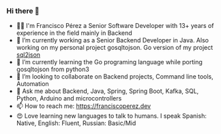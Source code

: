 ### Hi there 👋

- 🧑‍💻 I'm Francisco Pérez a Senior Software Developer with 13+ years of experience in the field mainly in Backend
- 🔭 I’m currently working as a Senior Backend Developer in Java. Also working on my personal project gosqltojson. Go version of my project [sql2json](https://github.com/fsistemas/sql2json)
- 🌱 I’m currently learning the Go programing language while porting gosqltojson from python3
- 👯 I’m looking to collaborate on Backend projects, Command line tools, Automation
- 💬 Ask me about Backend, Java, Spring, Spring Boot, Kafka, SQL, Python, Arduino and microcontrollers
- 📫 How to reach me: https://franciscoperez.dev
- 😍 Love learning new languages to talk to humans. I speak Spanish: Native, English: Fluent, Russian: Basic/Mid
